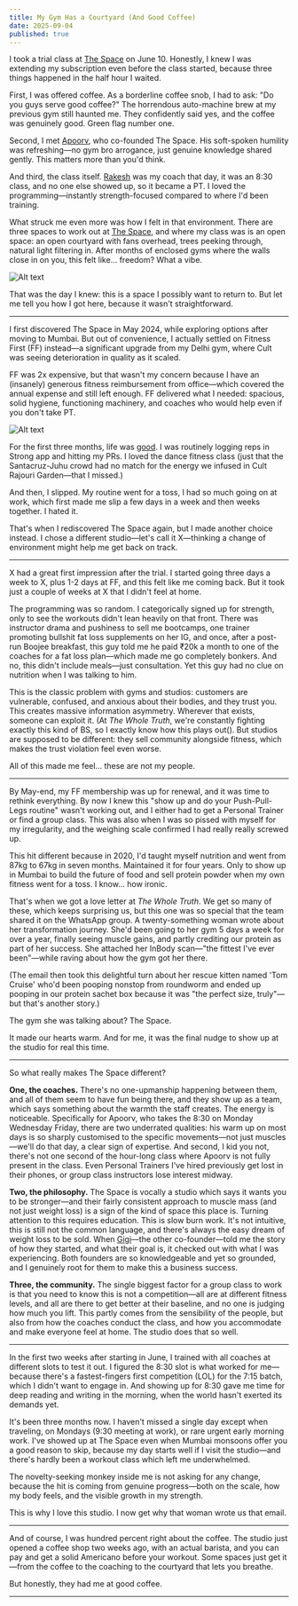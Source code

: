 ```yaml
---
title: My Gym Has a Courtyard (And Good Coffee)
date: 2025-09-04
published: true
---
```

I took a trial class at [The Space](https://www.thespacefitness.in/) on June 10. Honestly, I knew I was extending my subscription even before the class started, because three things happened in the half hour I waited.

First, I was offered coffee. As a borderline coffee snob, I had to ask: "Do you guys serve good coffee?" The horrendous auto-machine brew at my previous gym still haunted me. They confidently said yes, and the coffee was genuinely good. Green flag number one.

Second, I met [Apoorv](https://www.instagram.com/coachapoorv/), who co-founded The Space. His soft-spoken humility was refreshing—no gym bro arrogance, just genuine knowledge shared gently. This matters more than you'd think.

And third, the class itself. [Rakesh](https://www.instagram.com/coachhanume/) was my coach that day, it was an 8:30 class, and no one else showed up, so it became a PT. I loved the programming—instantly strength-focused compared to where I'd been training. 

What struck me even more was how I felt in that environment. There are three spaces to work out at [The Space](https://www.instagram.com/thespace.juhu/), and where my class was is an open space: an open courtyard with fans overhead, trees peeking through, natural light filtering in. After months of enclosed gyms where the walls close in on you, this felt like... freedom? What a vibe. 

![Alt text](/assets/images/space-courtyard.png)

That was the day I knew: this is a space I possibly want to return to. But let me tell you how I got here, because it wasn't straightforward.

---

I first discovered The Space in May 2024, while exploring options after moving to Mumbai. But out of convenience, I actually settled on Fitness First (FF) instead—a significant upgrade from my Delhi gym, where Cult was seeing deterioration in quality as it scaled.

FF was 2x expensive, but that wasn't my concern because I have an (insanely) generous fitness reimbursement from office—which covered the annual expense and still left enough. FF delivered what I needed: spacious, solid hygiene, functioning machinery, and coaches who would help even if you don't take PT. 

![Alt text](/assets/images/ff-workout.webp)

For the first three months, life was [good](https://tbthealth.substack.com/p/flawed-and-fit-everything-ive-learned). I was routinely logging reps in Strong app and hitting my PRs. I loved the dance fitness class (just that the Santacruz-Juhu crowd had no match for the energy we infused in Cult Rajouri Garden—that I missed.)

And then, I slipped. My routine went for a toss, I had so much going on at work, which first made me slip a few days in a week and then weeks together. I hated it.

That's when I rediscovered The Space again, but I made another choice instead. I chose a different studio—let's call it X—thinking a change of environment might help me get back on track.

---

X had a great first impression after the trial. I started going three days a week to X, plus 1-2 days at FF, and this felt like me coming back. But it took just a couple of weeks at X that I didn't feel at home.

The programming was so random. I categorically signed up for strength, only to see the workouts didn't lean heavily on that front. There was instructor drama and pushiness to sell me bootcamps, one trainer promoting bullshit fat loss supplements on her IG, and once, after a post-run Boojee breakfast, this guy told me he paid ₹20k a month to one of the coaches for a fat loss plan—which made me go completely bonkers. And no, this didn't include meals—just consultation. Yet this guy had no clue on nutrition when I was talking to him.

This is the classic problem with gyms and studios: customers are vulnerable, confused, and anxious about their bodies, and they trust you. This creates massive information asymmetry. Wherever that exists, someone can exploit it. (At *The Whole Truth*, we're constantly fighting exactly this kind of BS, so I exactly know how this plays out(). But studios are supposed to be different: they sell community alongside fitness, which makes the trust violation feel even worse.

All of this made me feel... these are not my people.

---

By May-end, my FF membership was up for renewal, and it was time to rethink everything. By now I knew this "show up and do your Push-Pull-Legs routine" wasn't working out, and I either had to get a Personal Trainer or find a group class. This was also when I was so pissed with myself for my irregularity, and the weighing scale confirmed I had really really screwed up.

This hit different because in 2020, I'd taught myself nutrition and went from 87kg to 67kg in seven months. Maintained it for four years. Only to show up in Mumbai to build the future of food and sell protein powder when my own fitness went for a toss. I know... how ironic.

That's when we got a love letter at *The Whole Truth*. We get so many of these, which keeps surprising us, but this one was so special that the team shared it on the WhatsApp group. A twenty-something woman wrote about her transformation journey. She'd been going to her gym 5 days a week for over a year, finally seeing muscle gains, and partly crediting our protein as part of her success. She attached her InBody scan—"the fittest I've ever been"—while raving about how the gym got her there.

(The email then took this delightful turn about her rescue kitten named 'Tom Cruise' who'd been pooping nonstop from roundworm and ended up pooping in our protein sachet box because it was "the perfect size, truly"—but that's another story.)

The gym she was talking about? The Space.

It made our hearts warm. And for me, it was the final nudge to show up at the studio for real this time.

---

So what really makes The Space different?

**One, the coaches.** There's no one-upmanship happening between them, and all of them seem to have fun being there, and they show up as a team, which says something about the warmth the staff creates. The energy is noticeable. Specifically for Apoorv, who takes the 8:30 on Monday Wednesday Friday, there are two underrated qualities: his warm up on most days is so sharply customised to the specific movements—not just muscles—we'll do that day, a clear sign of expertise. And second, I kid you not, there's not one second of the hour-long class where Apoorv is not fully present in the class. Even Personal Trainers I've hired previously get lost in their phones, or group class instructors lose interest midway.

**Two, the philosophy.** The Space is vocally a studio which says it wants you to be stronger—and their fairly consistent approach to muscle mass (and not just weight loss) is a sign of the kind of space this place is. Turning attention to this requires education. This is slow burn work. It's not intuitive, this is still not the common language, and there's always the easy dream of weight loss to be sold. When [Gigi](https://www.instagram.com/gigi_b.e/)—the other co-founder—told me the story of how they started, and what their goal is, it checked out with what I was experiencing. Both founders are so knowledgeable and yet so grounded, and I genuinely root for them to make this a business success.

**Three, the community.** The single biggest factor for a group class to work is that you need to know this is not a competition—all are at different fitness levels, and all are there to get better at their baseline, and no one is judging how much you lift. This partly comes from the sensibility of the people, but also from how the coaches conduct the class, and how you accommodate and make everyone feel at home. The studio does that so well. 

---

In the first two weeks after starting in June, I trained with all coaches at different slots to test it out. I figured the 8:30 slot is what worked for me—because there's a fastest-fingers first competition (LOL) for the 7:15 batch, which I didn't want to engage in. And showing up for 8:30 gave me time for deep reading and writing in the morning, when the world hasn't exerted its demands yet.

It's been three months now. I haven't missed a single day except when traveling, on Mondays (9:30 meeting at work), or rare urgent early morning work. I've showed up at The Space even when Mumbai monsoons offer you a good reason to skip, because my day starts well if I visit the studio—and there's hardly been a workout class which left me underwhelmed.

The novelty-seeking monkey inside me is not asking for any change, because the hit is coming from genuine progress—both on the scale, how my body feels, and the visible growth in my strength.

This is why I love this studio. I now get why that woman wrote us that email.

---

And of course, I was hundred percent right about the coffee. The studio just opened a coffee shop two weeks ago, with an actual barista, and you can pay and get a solid Americano before your workout. Some spaces just get it—from the coffee to the coaching to the courtyard that lets you breathe.

But honestly, they had me at good coffee.

---
